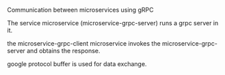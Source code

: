 Communication between microservices using gRPC

The service microservice (microservice-grpc-server) runs a grpc server in it.

the microservice-grpc-client microservice invokes the microservice-grpc-server and obtains the response.

google protocol buffer is used for data exchange.
